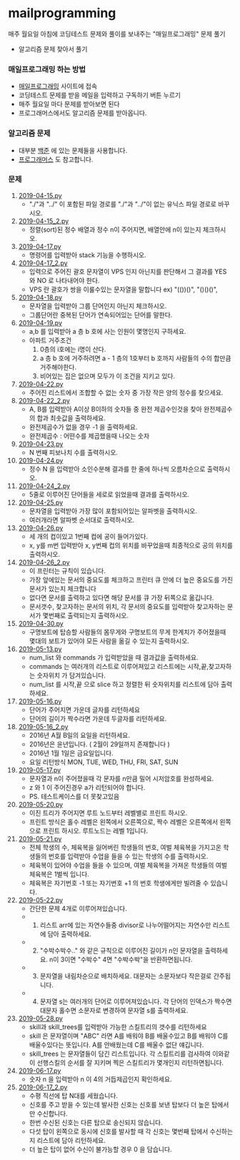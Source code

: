 # mailprogramming
매주 월요일 아침에 코딩테스트 문제와 풀이를 보내주는 "매일프로그래밍" 문제 풀기
+ 알고리즘 문제 찾아서 풀기

### 매일프로그래밍 하는 방법
- [매일프로그래밍](https://mailprogramming.com/) 사이트에 접속
- 코딩테스트 문제를 받을 메일을 입력하고 구독하기 버튼 누르기
- 매주 월요일 마다 문제를 받아보면 된다
- 프로그래머스에서도 알고리즘 문제를 받아옵니다.

### 알고리즘 문제
- 대부분 [백준](https://www.acmicpc.net/) 에 있는 문제들을 사용합니다.
- [프로그래머스](https://programmers.co.kr/) 도 참고합니다.


### 문제
1. [2019-04-15.py](https://github.com/sprumin/Mailprogramming/blob/master/2019-04-15.py)
    - "./"과 "../" 이 포함된 파일 경로를 "./"과 "../"이 없는 유닉스 파일 경로로 바꾸시오.
2. [2019-04-15_2.py](https://github.com/sprumin/Mailprogramming/blob/master/2019-04-15_2.py)
    - 정렬(sort)된 정수 배열과 정수 n이 주어지면, 배열안에 n이 있는지 체크하시오.
3. [2019-04-17.py](https://github.com/sprumin/Mailprogramming/blob/master/2019-04-17.py)
    - 명령어를 입력받아 stack 기능을 수행하시오.
4. [2019-04-17_2.py](https://github.com/sprumin/Mailprogramming/blob/master/2019-04-17_2.py)
    - 입력으로 주어진 괄호 문자열이 VPS 인지 아닌지를 판단해서 그 결과를 YES 와 NO 로 나타내어야 한다.
    - VPS 란 괄호가 쌍을 이룰수있는 문자열을 말합니다 ex) "(())()", "()()()", 
5. [2019-04-18.py](https://github.com/sprumin/Mailprogramming/blob/master/2019-04-18.py)
    - 문자열을 입력받아 그룹 단어인지 아닌지 체크하시오.
    - 그룹단어란 중복된 단어가 연속되어있는 단어를 말한다.
6. [2019-04-19.py](https://github.com/sprumin/Mailprogramming/blob/master/2019-04-19.py)
    - a,b 를 입력받아 a 층 b 호에 사는 인원이 몇명인지 구하세요.
    - 아파트 거주조건
        1. 0층의 i호에는 i명이 산다.
        2. a 층 b 호에 거주하려면 a - 1 층의 1호부터 b 호까지 사람들의 수의 합만큼 거주해야한다.
        3. 비어있는 집은 없으며 모두가 이 조건을 지키고 있다.
7. [2019-04-22.py](https://github.com/sprumin/Mailprogramming/blob/master/2019-04-22.py)
    - 주어진 리스트에서 조합할 수 없는 숫자 중 가장 작은 양의 정수를 찾으세요.
8. [2019-04-22_2.py](https://github.com/sprumin/Mailprogramming/blob/master/2019-04-22_2.py)
    - A, B를 입력받아 A이상 B이하의 숫자들 중 완전 제곱수인것을 찾아 완전제곱수의 합과 최솟값을 출력하세요.
    - 완전제곱수가 없을 경우 -1 을 출력하세요.
    - 완전제곱수 : 어떤수를 제곱했을때 나오는 숫자
9. [2019-04-23.py](https://github.com/sprumin/Mailprogramming/blob/master/2019-04-23.py)
    - N 번째 피보나치 수를 출력하시오.
10. [2019-04-24.py](https://github.com/sprumin/Mailprogramming/blob/master/2019-04-24.py)
    - 정수 N 을 입력받아 소인수분해 결과를 한 줄에 하나씩 오름차순으로 출력하시오.
11. [2019-04-24_2.py](https://github.com/sprumin/Mailprogramming/blob/master/2019-04-24_2.py)
    - 5줄로 이루어진 단어들을 세로로 읽었을때 결과를 출력하시오.
12. [2019-04-25.py](https://github.com/sprumin/Mailprogramming/blob/master/2019-04-25.py)
    - 문자열을 입력받아 가장 많이 포함되어있는 알파벳을 출력하시오.
    - 여러개라면 알파벳 순서대로 출력하시오.
13. [2019-04-26.py](https://github.com/sprumin/Mailprogramming/blob/master/2019-04-26.py)
    - 세 개의 컵이있고 1번째 컵에 공이 들어가있다.
    - x, y를 m번 입력받아 x, y번째 컵의 위치를 바꾸었을때 최종적으로 공의 위치를 출력하시오.  
14. [2019-04-26_2.py](https://github.com/sprumin/Mailprogramming/blob/master/2019-04-26_2.py)
    - 이 프린터는 규칙이 있습니다.
    - 가장 앞에있는 문서의 중요도를 체크하고 프린터 큐 안에 더 높은 중요도를 가진 문서가 있는지 체크합니다
    - 없다면 문서를 출력하고 있다면 해당 문서를 큐 가장 뒤쪽으로 옮깁니다.
    - 문서갯수, 찾고자하는 문서의 위치, 각 문서의 중요도를 입력받아 찾고자하는 문서가 몇번째로 출력되는지 출력하시오.
15. [2019-04-30.py](https://github.com/sprumin/Mailprogramming/blob/master/2019-04-30.py)
    - 구명보트에 탑승할 사람들의 몸무게와 구명보트의 무게 한계치가 주어졌을때 몇대의 보트가 있어야 모든 사람을 옮길 수 있는지 출력하시오.
16. [2019-05-13.py](https://github.com/sprumin/Mailprogramming/blob/master/2019-05-13.py)
    - num_list 와 commands 가 입력받았을 때 결과값을 출력하세요.
    - commands 는 여러개의 리스트로 이루어져있고 리스트에는 시작,끝,찾고자하는 숫자위치 가 담겨있습니다.
    - num_list 를 시작,끝 으로 slice 하고 정렬한 뒤 숫자위치를 리스트에 담아 출력하세요.
17. [2019-05-16.py](https://github.com/sprumin/Mailprogramming/blob/master/2019-05-16.py)
    - 단어가 주어지면 가운데 글자를 리턴하세요
    - 단어의 길이가 짝수라면 가운데 두글자를 리턴하세요.
18. [2019-05-16_2.py](https://github.com/sprumin/Mailprogramming/blob/master/2019-05-16_2.py)
    - 2016년 A월 B일의 요일을 리턴하세요.
    - 2016년은 윤년입니다. ( 2월이 29일까지 존재합니다 )
    - 2016년 1월 1일은 금요일입니다.
    - 요일 리턴방식 MON, TUE, WED, THU, FRI, SAT, SUN
19. [2019-05-17.py](https://github.com/sprumin/Mailprogramming/blob/master/2019-05-17.py)
    - 문자열과 n이 주어졌을때 각 문자를 n만큼 밀어 시저암호를 완성하세요.
    - z 와 1 이 주어진경우 a가 리턴되어야 합니다.
    - PS. 테스트케이스를 더 못찾고있음
20. [2019-05-20.py](https://github.com/sprumin/Mailprogramming/blob/master/2019-05-20.py)
    - 이진 트리가 주어지면 루트 노드부터 레벨별로 프린트 하시오.
    - 프린트 방식은 홀수 레벨은 왼쪽에서 오른쪽으로, 짝수 레벨은 오른쪽에서 왼쪽으로 프린트 하시오. 루트노드는 레벨 1입니다.
21. [2019-05-21.py](https://github.com/sprumin/Mailprogramming/blob/master/2019-05-21.py)
    - 전체 학생의 수, 체육복을 잃어버린 학생들의 번호, 여벌 체육복을 가지고온 학생들의 번호를 입력받아 수업을 들을 수 있는 학생의 수를 출력하시오.
    - 체육복이 있어야 수업을 들을 수 있으며, 여벌 체육복을 가져온 학생들의 여벌 체육복은 1벌씩 입니다.
    - 체육복은 자기번호 -1 또는 자기번호 +1 의 번호 학생에게만 빌려줄 수 있습니다.
22. [2019-05-22.py](https://github.com/sprumin/Mailprogramming/blob/master/2019-05-22.py)
    - 간단한 문제 4개로 이루어져있습니다.
    - 1. 리스트 arr에 있는 자연수들중 divisor로 나누어떨어지는 자연수만 리스트에 담아 출력하세요.
    - 2. "수박수박수.." 와 같은 규칙으로 이루어진 길이가 n인 문자열을 출력하세요. n이 3이면 "수박수" 4면 "수박수박"을 반환하면됩니다.
    - 3. 문자열을 내림차순으로 배치하세요. 대문자는 소문자보다 작은걸로 간주됩니다.
    - 4. 문자열 s는 여러개의 단어로 이루어져있습니다. 각 단어의 인덱스가 짝수면 대문자 홀수면 소문자로 변경하여 문자열 s를 출력하세요.
23. [2019-05-28.py](https://github.com/sprumin/Mailprogramming/blob/master/2019-05-28.py)
    - skill과 skill_trees를 입력받아 가능한 스킬트리의 갯수를 리턴하세요
    - skill 은 문자열이며 "ABC" 라면 A를 배워야 B를 배울수있고 B를 배워야 C를 배울수있다는 뜻입니다. A를 안배웠는데 C를 배울수 없단 얘깁니다.
    - skill_trees 는 문자열들이 담긴 리스트입니다. 각 스킬트리를 검사하여 이와같이 선행스킬의 순서를 잘 지키며 찍은 스킬트리가 몇개인지 리턴하면됩니다.
24. [2019-06-17.py](https://github.com/sprumin/Mailprogramming/blob/master/2019-06-17.py)
    - 숫자 n 을 입력받아 n 이 4의 거듭제곱인지 확인하세요.
23. [2019-06-17_2.py](https://github.com/sprumin/Mailprogramming/blob/master/2019-06-17_2.py)
    - 수평 직선에 탑 N대를 세웠습니다.
    - 신호를 주고 받을 수 있는데 발사한 신호는 신호를 보낸 탑보다 더 높은 탑에서만 수신합니다.
    - 한번 수신된 신호는 다른 탑으로 송신되지 않습니다.
    - 다섯 탑이 왼쪽으로 동시에 신호를 발사할 때 각 신호는 몇번째 탑에서 수신하는지 리스트에 담아 리턴하세요.
    - 더 높은 탑이 없어 수신이 불가능할 경우 0 을 담습니다.